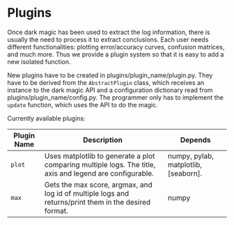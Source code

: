 # Plugins
Once dark magic has been used to extract the log information, there is usually the need
to process it to extract conclusions. Each user needs different functionalities: plotting 
error/accuracy curves, confusion matrices, and much more. Thus we provide a plugin system
so that it is easy to add a new isolated function.

New plugins have to be created in plugins/plugin_name/plugin.py. They have to be derived from the 
``AbstractPlugin`` class, which receives an instance to the dark magic API and a configuration
dictionary read from plugins/plugin_name/config.py. The programmer only has to implement the
``update`` function, which uses the API to do the magic.

Currently available plugins:

Plugin Name | Description | Depends
------------|-------------|--------
``plot`` | Uses matplotlib to generate a plot comparing multiple logs. The title, axis and legend are configurable. | numpy, pylab, matplotlib, [seaborn].
``max`` | Gets the max score, argmax, and log id of multiple logs and returns/print them in the desired format. | numpy